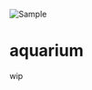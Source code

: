 ![Sample](https://raw.github.com/bwiklund/aquarium/master/source/images/sample.png)

aquarium
========

wip
